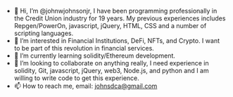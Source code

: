 - 👋 Hi, I’m @johnwjohnsonjr, I have been programming professionally in the Credit Union industry for 19 years. My previous experiences includes Repgen/PowerOn, javascript, jQuery, HTML, CSS and a number of scripting languages.
- 👀 I’m interested in Financial Institutions, DeFi, NFTs, and Crypto. I want to be part of this revolution in financial services.
- 🌱 I’m currently learning solidity/Ethereum development.
- 💞️ I’m looking to collaborate on anything really, I need experience in solidity, Git, javascript, jQuery, web3, Node.js, and python and I am willing to write code to get this experience.
- 📫 How to reach me, email: johnsdca@gmail.com

<!---
johnwjohnsonjr/johnwjohnsonjr is a ✨ special ✨ repository because its `README.md` (this file) appears on your GitHub profile.
You can click the Preview link to take a look at your changes.
--->
